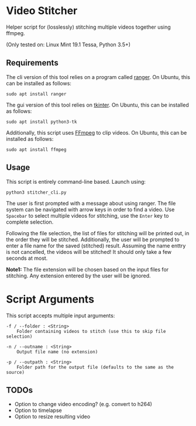# Video Stitcher

Helper script for (losslessly) stitching multiple videos together using ffmpeg.

(Only tested on: Linux Mint 19.1 Tessa, Python 3.5+)

## Requirements

The cli version of this tool relies on a program called [ranger](https://github.com/ranger/ranger). On Ubuntu, this can be installed as follows:

`sudo apt install ranger`

The gui version of this tool relies on [tkinter](https://wiki.python.org/moin/TkInter). On Ubuntu, this can be installed as follows:

`sudo apt install python3-tk`

Additionally, this script uses [FFmpeg](https://ffmpeg.org/) to clip videos. On Ubuntu, this can be installed as follows:

`sudo apt install ffmpeg`

## Usage

This script is entirely command-line based. Launch using:

`python3 stitcher_cli.py`

The user is first prompted with a message about using ranger. The file system can be navigated with arrow keys in order to find a video. Use `Spacebar` to select multiple videos for stitching, use the ```Enter``` key to complete selection.

Following the file selection, the list of files for stitching will be printed out, in the order they will be stitched. Additionally, the user will be prompted to enter a file name for the saved (stitched) result. Assuming the name enttry is not cancelled, the videos will be stitched! It should only take a few seconds at most.

**Note1:** The file extension will be chosen based on the input files for stitching. Any extension entered by the user will be ignored.

# Script Arguments

This script accepts multiple input arguments:

```
-f / --folder : <String>
    Folder containing videos to stitch (use this to skip file selection)

-n / --outname : <String>
    Output file name (no extension)
    
-p / --outpath : <String>
    Folder path for the output file (defaults to the same as the source)  
```

## TODOs

- Option to change video encoding? (e.g. convert to h264)
- Option to timelapse
- Option to resize resulting video
